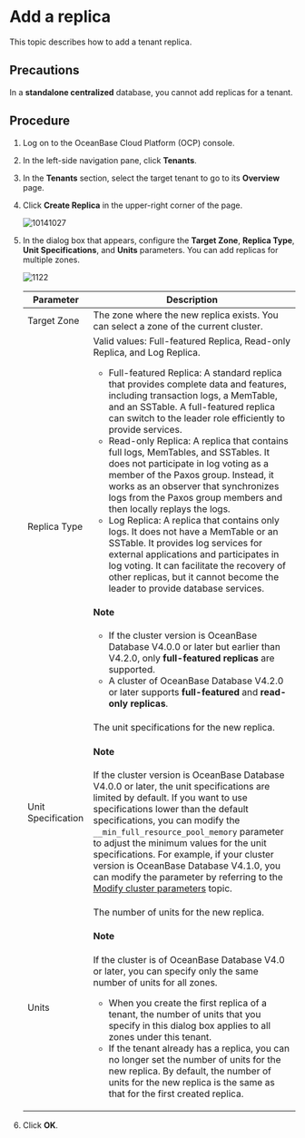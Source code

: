 # Add a replica

This topic describes how to add a tenant replica.

## Precautions

In a **standalone centralized** database, you cannot add replicas for a tenant.

## Procedure

1. Log on to the OceanBase Cloud Platform (OCP) console.

2. In the left-side navigation pane, click **Tenants**.

3. In the **Tenants** section, select the target tenant to go to its **Overview** page.

4. Click **Create Replica** in the upper-right corner of the page.

   ![10141027](https://obbusiness-private.oss-cn-shanghai.aliyuncs.com/doc/img/ocp/420/420-en/%E6%96%B0%E5%A2%9E%E5%89%AF%E6%9C%AC.png)

5. In the dialog box that appears, configure the **Target Zone**, **Replica Type**, **Unit Specifications**, and **Units** parameters. You can add replicas for multiple zones.

   ![1122](https://obbusiness-private.oss-cn-shanghai.aliyuncs.com/doc/img/ocp/420/420-en/%E6%96%B0%E5%A2%9E%E5%89%AF%E6%9C%AC%E5%AF%B9%E8%AF%9D%E6%A1%86.png)

   | Parameter | Description |
   |---------|------|
   | Target Zone | The zone where the new replica exists. You can select a zone of the current cluster.  |
   | Replica Type | Valid values: Full-featured Replica, Read-only Replica, and Log Replica. <ul><li> Full-featured Replica: A standard replica that provides complete data and features, including transaction logs, a MemTable, and an SSTable. A full-featured replica can switch to the leader role efficiently to provide services.    </li><li>Read-only Replica: A replica that contains full logs, MemTables, and SSTables. It does not participate in log voting as a member of the Paxos group. Instead, it works as an observer that synchronizes logs from the Paxos group members and then locally replays the logs.    </li><li> Log Replica: A replica that contains only logs. It does not have a MemTable or an SSTable. It provides log services for external applications and participates in log voting. It can facilitate the recovery of other replicas, but it cannot become the leader to provide database services.  </li></ul>  <main id="notice" type='explain'><h4>Note</h4><p><ul><li>If the cluster version is OceanBase Database V4.0.0 or later but earlier than V4.2.0, only <b>full-featured replicas</b> are supported. </li><li>A cluster of OceanBase Database V4.2.0 or later supports <b>full-featured</b> and <b>read-only replicas</b>. </li></ul></p></main> |
   | Unit Specification | The unit specifications for the new replica.  <main id="notice" type='explain'><h4>Note</h4><p>If the cluster version is OceanBase Database V4.0.0 or later, the unit specifications are limited by default. If you want to use specifications lower than the default specifications, you can modify the <code>__min_full_resource_pool_memory</code> parameter to adjust the minimum values for the unit specifications. For example, if your cluster version is OceanBase Database V4.1.0, you can modify the parameter by referring to the  <a href="https://www.oceanbase.com/docs/common-oceanbase-database-cn-10000000001697240">Modify cluster parameters</a> topic. </p></main> |
   | Units | The number of units for the new replica. <main id="notice" type='explain'><h4>Note</h4><p>If the cluster is of OceanBase Database V4.0 or later, you can specify only the same number of units for all zones. <ul><li>When you create the first replica of a tenant, the number of units that you specify in this dialog box applies to all zones under this tenant. </li><li>If the tenant already has a replica, you can no longer set the number of units for the new replica. By default, the number of units for the new replica is the same as that for the first created replica. </li></ul></p></main> |

6. Click **OK**.
